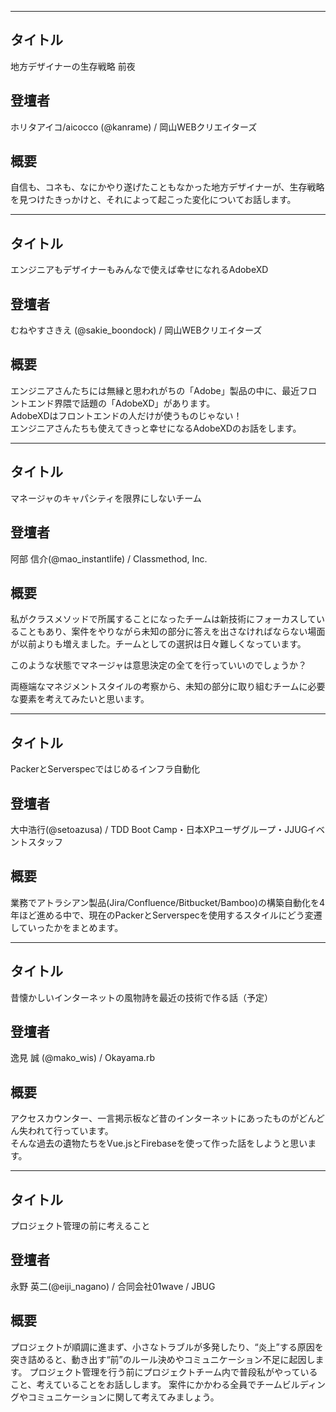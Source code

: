 ***

## タイトル

地方デザイナーの生存戦略 前夜

## 登壇者

ホリタアイコ/aicocco (@kanrame) / 岡山WEBクリエイターズ

## 概要

自信も、コネも、なにかやり遂げたこともなかった地方デザイナーが、生存戦略を見つけたきっかけと、それによって起こった変化についてお話します。

***

## タイトル

エンジニアもデザイナーもみんなで使えば幸せになれるAdobeXD

## 登壇者

むねやすさきえ (@sakie_boondock) / 岡山WEBクリエイターズ

## 概要

エンジニアさんたちには無縁と思われがちの「Adobe」製品の中に、最近フロントエンド界隈で話題の「AdobeXD」があります。  
AdobeXDはフロントエンドの人だけが使うものじゃない！  
エンジニアさんたちも使えてきっと幸せになるAdobeXDのお話をします。

***

## タイトル

マネージャのキャパシティを限界にしないチーム

## 登壇者

阿部 信介(@mao_instantlife) / Classmethod, Inc.

## 概要

私がクラスメソッドで所属することになったチームは新技術にフォーカスしていることもあり、案件をやりながら未知の部分に答えを出さなければならない場面が以前よりも増えました。チームとしての選択は日々難しくなっています。

このような状態でマネージャは意思決定の全てを行っていいのでしょうか？

両極端なマネジメントスタイルの考察から、未知の部分に取り組むチームに必要な要素を考えてみたいと思います。

***

## タイトル

PackerとServerspecではじめるインフラ自動化

## 登壇者

大中浩行(@setoazusa) / TDD Boot Camp・日本XPユーザグループ・JJUGイベントスタッフ

## 概要

業務でアトラシアン製品(Jira/Confluence/Bitbucket/Bamboo)の構築自動化を4年ほど進める中で、現在のPackerとServerspecを使用するスタイルにどう変遷していったかをまとめます。


***

## タイトル

昔懐かしいインターネットの風物詩を最近の技術で作る話（予定）

## 登壇者

逸見 誠 (@mako_wis) / Okayama.rb

## 概要

アクセスカウンター、一言掲示板など昔のインターネットにあったものがどんどん失われて行っています。  
そんな過去の遺物たちをVue.jsとFirebaseを使って作った話をしようと思います。

***

## タイトル

プロジェクト管理の前に考えること

## 登壇者

永野 英二(@eiji_nagano) / 合同会社01wave / JBUG

## 概要

プロジェクトが順調に進まず、小さなトラブルが多発したり、“炎上”する原因を突き詰めると、動き出す“前”のルール決めやコミュニケーション不足に起因します。
プロジェクト管理を行う前にプロジェクトチーム内で普段私がやっていること、考えていることをお話しします。 
案件にかかわる全員でチームビルディングやコミュニケーションに関して考えてみましょう。
